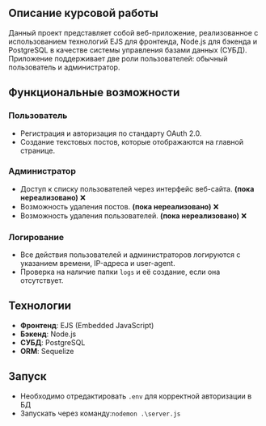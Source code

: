 ## Описание курсовой работы

Данный проект представляет собой веб-приложение, реализованное с использованием технологий EJS для фронтенда, Node.js для бэкенда и PostgreSQL в качестве системы управления базами данных (СУБД). Приложение поддерживает две роли пользователей: обычный пользователь и администратор.

## Функциональные возможности

### Пользователь

- Регистрация и авторизация по стандарту OAuth 2.0.
- Создание текстовых постов, которые отображаются на главной странице.

### Администратор

- Доступ к списку пользователей через интерфейс веб-сайта. **(пока нереализовано)** ❌
- Возможность удаления постов. **(пока нереализовано)** ❌
- Возможность удаления пользователей. **(пока нереализовано)** ❌

### Логирование

- Все действия пользователей и администраторов логируются с указанием времени, IP-адреса и user-agent.
- Проверка на наличие папки `logs` и её создание, если она отсутствует.

## Технологии

- **Фронтенд**: EJS (Embedded JavaScript)
- **Бэкенд**: Node.js
- **СУБД**: PostgreSQL
- **ORM**: Sequelize

## Запуск

- Необходимо отредактировать `.env` для корректной авторизации в БД
- Запускать через команду:`nodemon .\server.js`
